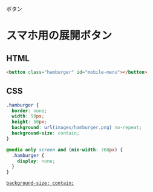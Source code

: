 ボタン
# スマホ用の展開ボタン
## HTML
```html
<button class="hamburger" id="mobile-menu"></button>
```

## CSS
```css
.hamburger {
  border: none;
  width: 50px;
  height: 50px;
  background: url(images/hamburger.png) no-repeat;
  background-size: contain;
}

@media only screen and (min-width: 768px) {
  .hamburger {
    display: none;
  }
}
```

[```background-size: contain;```](../画像/高解像度できれいに見せる.md)  
